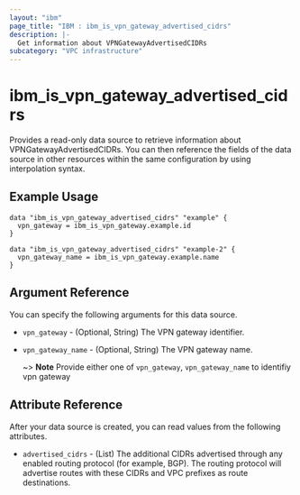 ```yaml
---
layout: "ibm"
page_title: "IBM : ibm_is_vpn_gateway_advertised_cidrs"
description: |-
  Get information about VPNGatewayAdvertisedCIDRs
subcategory: "VPC infrastructure"
---
```


# ibm_is_vpn_gateway_advertised_cidrs

Provides a read-only data source to retrieve information about VPNGatewayAdvertisedCIDRs. You can then reference the fields of the data source in other resources within the same configuration by using interpolation syntax.

## Example Usage

```hcl
data "ibm_is_vpn_gateway_advertised_cidrs" "example" {
  vpn_gateway = ibm_is_vpn_gateway.example.id
}

data "ibm_is_vpn_gateway_advertised_cidrs" "example-2" {
  vpn_gateway_name = ibm_is_vpn_gateway.example.name
}
```

## Argument Reference

You can specify the following arguments for this data source.

- `vpn_gateway` - (Optional, String) The VPN gateway identifier.
- `vpn_gateway_name` - (Optional, String) The VPN gateway name.

  ~> **Note** Provide either one of `vpn_gateway`, `vpn_gateway_name` to identifiy vpn gateway 

## Attribute Reference

After your data source is created, you can read values from the following attributes.

- `advertised_cidrs` - (List) The additional CIDRs advertised through any enabled routing protocol (for example, BGP). The routing protocol will advertise routes with these CIDRs and VPC prefixes as route destinations.

